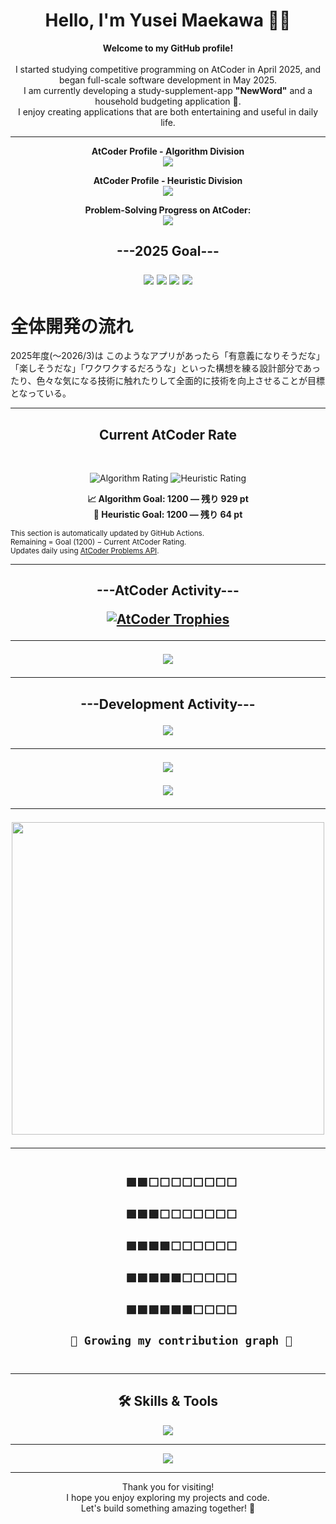 <!-- タイトル -->
<h1 align="center">Hello, I'm Yusei Maekawa 👨‍💻</h1>

<!-- 自己紹介 -->
<p align="center">
  <strong>Welcome to my GitHub profile!</strong><br><br>
  I started studying competitive programming on AtCoder in April 2025, and began full-scale software development in May 2025.<br>
  I am currently developing a study-supplement-app <strong>"NewWord"</strong>  and a household budgeting application 🧾.<br>
  I enjoy creating applications that are both entertaining and useful in daily life.
</p>

---

<!-- AtCoderプロフィール -->
<p align="center">
  <strong>AtCoder Profile - Algorithm Division</strong><br>
  <a href="https://atcoder.jp/users/Y_Maekawa?contestType=algo" target="_blank">
    <img src="https://img.shields.io/badge/AtCoder (Algorithm)-Y_Maekawa-blue?style=flat-square&logo=codeforces" />
  </a>
</p>

<p align="center">
  <strong>AtCoder Profile - Heuristic Division</strong><br>
  <a href="https://atcoder.jp/users/Y_Maekawa?contestType=heuristic" target="_blank">
    <img src="https://img.shields.io/badge/AtCoder (Heuristic)-Y_Maekawa-green?style=flat-square&logo=codeforces" />
  </a>
</p>

<p align="center">
  <strong>Problem-Solving Progress on AtCoder:</strong><br>
  <a href="https://kenkoooo.com/atcoder/#/user/Y_Maekawa" target="_blank">
    <img src="https://img.shields.io/badge/AtCoder_Problems-Track%20Now-brightgreen?style=flat-square&logo=google-chrome" />
  </a>
</p>

<!-- 目標 -->
 <h2 align="center">---2025 Goal---</b2><br>
<p align="center">
  <img src="https://img.shields.io/badge/Goal-Complete by 2025🔥-blueviolet?style=for-the-badge" />
  <img src="https://img.shields.io/badge/Algorithm-Light Blue(1200+)-1e90ff?style=for-the-badge" />
  <img src="https://img.shields.io/badge/Heuristic-Light Blue(1200+)-1e90ff?style=for-the-badge" />
  <img src="https://img.shields.io/badge/Problems Solved-1000+💪-ff69b4?style=for-the-badge" />
</p>
   
# 全体開発の流れ

2025年度(～2026/3)は このようなアプリがあったら「有意義になりそうだな」「楽しそうだな」「ワクワクするだろうな」といった構想を練る設計部分であったり、色々な気になる技術に触れたりして全面的に技術を向上させることが目標となっている。



---
<h2 align="center">Current AtCoder Rate</h2><br>

<p align="center">

<img src="https://img.shields.io/badge/Algorithm-271-gray" alt="Algorithm Rating">
<img src="https://img.shields.io/badge/Heuristic-1136-green" alt="Heuristic Rating">

</p>

<!-- AtCoder Rating Goal Section: Do not edit below. This will be auto-updated -->
<p align="center">
  <strong>📈 Algorithm Goal: 1200 — 残り 929 pt</strong><br>
  <strong>🧠 Heuristic Goal: 1200 — 残り 64 pt</strong>
</p>
<!-- End AtCoder Rating Goal Section -->

<sub align="center">
  This section is automatically updated by GitHub Actions.<br>
  Remaining = Goal (1200) − Current AtCoder Rating.<br>
  Updates daily using <a href="https://github.com/kenkoooo/AtCoderProblems">AtCoder Problems API</a>.
</sub>



---

 <h2 align="center">---AtCoder Activity---</b2><br>
   
[![AtCoder Trophies](https://atcoder-trophies.vercel.app/api/v1/atcoder?username=Y_Maekawa&theme=monokai)](https://github.com/KATO-Hiro/AtCoderTrophies)

---

<!-- GitHub リンクバッジ -->


<p align="center">
  <img src="https://img.shields.io/github/followers/Yusei-Maekawa?label=Followers&style=social" />
</p>

---

<h2 align="center">---Development Activity---</b2><br>

<!-- GitHub Trophy -->
<p align="center">
  <img src="https://github-profile-trophy.vercel.app/?username=Yusei-Maekawa&theme=gruvbox" />
</p>

---

<!-- GitHub Stats -->
<p align="center">
  <img src="https://github-readme-stats.vercel.app/api?username=Yusei-Maekawa&show_icons=true&theme=tokyonight" />
</p>

<!-- Top Languages -->
<p align="center">
  <img src="https://github-readme-stats.vercel.app/api/top-langs/?username=Yusei-Maekawa&layout=compact&theme=tokyonight" />
</p>

---

<!-- デモGIF -->
<p align="center">
  <img src="https://media2.giphy.com/media/v1.Y2lkPTc5MGI3NjExa2p5Zjd6b3BrOHZocGlkZ3IwZzVjcml5bmZwNmZubW43M3UxYXh4MCZlcD12MV9pbnRlcm5hbF9naWZfYnlfaWQmY3Q9Zw/LnumbVzEMgsI4rjrg2/giphy.gif" width="500" />
</p>

---

<!-- 草風グラフィック -->
<p align="center">
  <code>
    🟩🟩⬜⬜⬜⬜⬜⬜⬜⬜<br>
    🟩🟩🟩⬜⬜⬜⬜⬜⬜⬜<br>
    🟩🟩🟩🟩⬜⬜⬜⬜⬜⬜<br>
    🟩🟩🟩🟩🟩⬜⬜⬜⬜⬜<br>
    🟩🟩🟩🟩🟩🟩⬜⬜⬜⬜<br>
    🌱 Growing my contribution graph 🌱
  </code>
</p>

---

<!-- 使用技術 -->
<h2 align="center">🛠 Skills & Tools</h2>
<p align="center">
  <img src="https://skillicons.dev/icons?i=html,css,js,java,python,php,laravel,firebase,git,github,vscode,notion" />
</p>

---

<!-- 草スネーク -->
<p align="center">
  <img src="https://raw.githubusercontent.com/Yu-Maekawa8/Yu-Maekawa8/output/github-contribution-grid-snake.svg" />
</p>

---

<!-- 結び -->
<p align="center">
  Thank you for visiting!<br>
  I hope you enjoy exploring my projects and code.<br>
  Let's build something amazing together! 🚀
</p>
